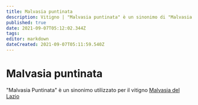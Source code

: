 ```yaml
---
title: Malvasia puntinata
description: Vitigno | "Malvasia puntinata" è un sinonimo di "Malvasia del Lazio"
published: true
date: 2021-09-07T05:12:02.344Z
tags: 
editor: markdown
dateCreated: 2021-09-07T05:11:59.540Z
---
```


# Malvasia puntinata

"Malvasia Puntinata" è un sinonimo utilizzato per il vitigno [Malvasia del Lazio](/vitigni/Italia/malvasia-del-lazio)